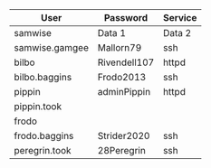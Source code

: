 
| User                   | Password | Service |
|------------------------|----------|----------|
| samwise                | Data 1   | Data 2   |
| samwise.gamgee   | Mallorn79   | ssh   |
| bilbo    | Rivendell107   | httpd  |
| bilbo.baggins    | Frodo2013   | ssh   |
| pippin    | adminPippin   | httpd   |
| pippin.took    |    |   |
| frodo    |    |    |
| frodo.baggins   | Strider2020  |  ssh   |
| peregrin.took   | 28Peregrin| ssh   |

